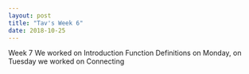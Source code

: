 ```yaml
---
layout: post
title: "Tav's Week 6"
date: 2018-10-25
---
```


Week 7 We worked on Introduction Function Definitions on Monday, on Tuesday we worked on Connecting

